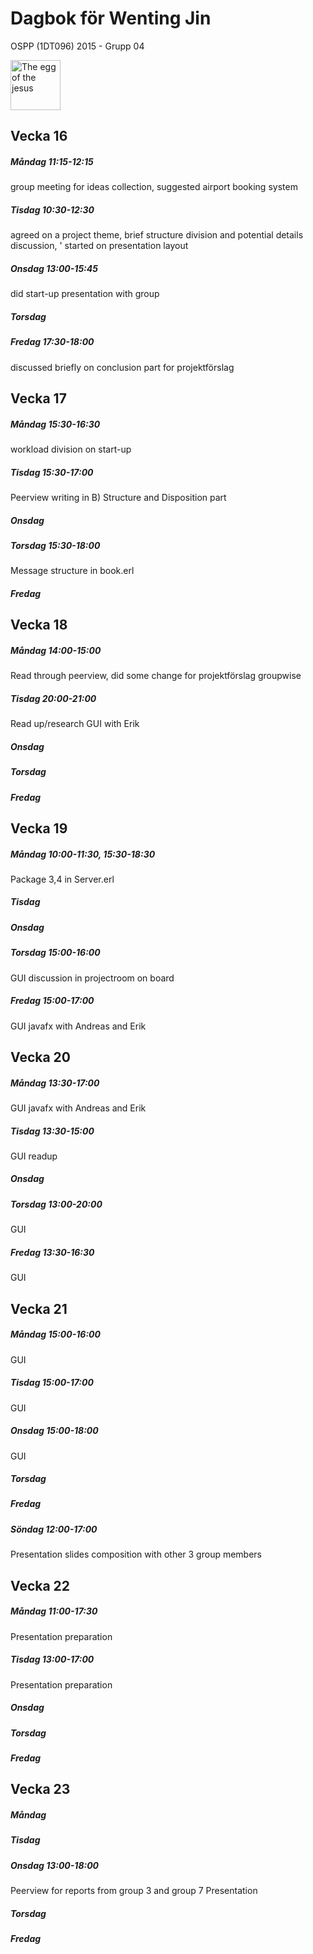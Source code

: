 # Dagbok för Wenting Jin

OSPP (1DT096) 2015 - Grupp 04

<img src="../images/wenting.png" alt="The egg of the jesus" width="80">




## Vecka 16

##### Måndag 11:15-12:15
group meeting for ideas collection, suggested airport booking system

##### Tisdag 10:30-12:30
agreed on a project theme, brief structure division and potential details discussion, '
started on presentation layout

##### Onsdag 13:00-15:45
did start-up presentation with group

##### Torsdag

##### Fredag 17:30-18:00
discussed briefly on conclusion part for projektförslag

## Vecka 17

##### Måndag 15:30-16:30
workload division on start-up

##### Tisdag 15:30-17:00
Peerview writing in B) Structure and Disposition part

##### Onsdag

##### Torsdag 15:30-18:00
Message structure in book.erl

##### Fredag

## Vecka 18

##### Måndag 14:00-15:00
Read through peerview, did some change for projektförslag groupwise

##### Tisdag 20:00-21:00
Read up/research GUI with Erik

##### Onsdag

##### Torsdag

##### Fredag

## Vecka 19

##### Måndag 10:00-11:30, 15:30-18:30
Package 3,4 in Server.erl

##### Tisdag

##### Onsdag

##### Torsdag 15:00-16:00
GUI discussion in projectroom on board

##### Fredag 15:00-17:00
GUI javafx with Andreas and Erik

## Vecka 20

##### Måndag 13:30-17:00
GUI javafx with Andreas and Erik

##### Tisdag 13:30-15:00
GUI readup

##### Onsdag

##### Torsdag 13:00-20:00
GUI

##### Fredag 13:30-16:30
GUI

## Vecka 21

##### Måndag 15:00-16:00
GUI

##### Tisdag 15:00-17:00
GUI

##### Onsdag 15:00-18:00
GUI

##### Torsdag

##### Fredag

##### Söndag 12:00-17:00
Presentation slides composition with other 3 group members

## Vecka 22

##### Måndag 11:00-17:30
Presentation preparation

##### Tisdag 13:00-17:00
Presentation preparation

##### Onsdag

##### Torsdag

##### Fredag

## Vecka 23

##### Måndag

##### Tisdag

##### Onsdag 13:00-18:00
Peerview for reports from group 3 and group 7
Presentation

##### Torsdag

##### Fredag
